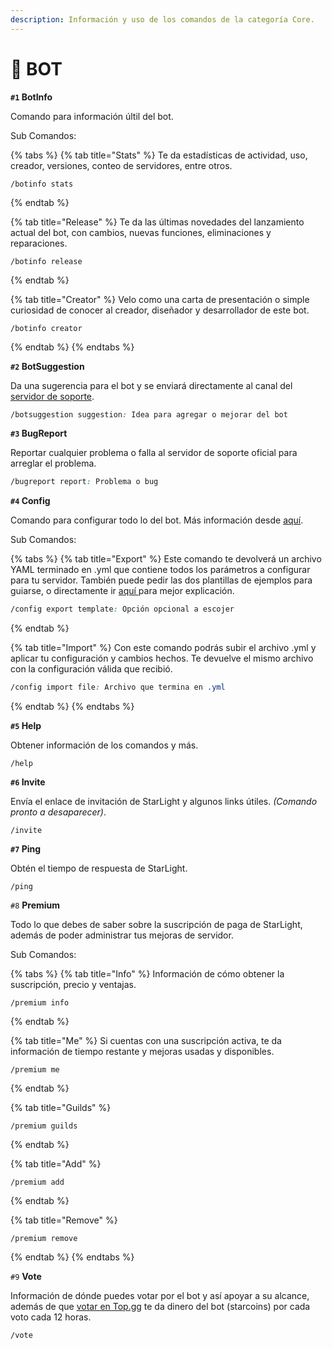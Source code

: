 ```yaml
---
description: Información y uso de los comandos de la categoría Core.
---
```


# 🌠 BOT

**`#1` BotInfo**

Comando para información últil del bot.

Sub Comandos:

{% tabs %}
{% tab title="Stats" %}
Te da estadísticas de actividad, uso, creador, versiones, conteo de servidores, entre otros.

```apex
/botinfo stats
```
{% endtab %}

{% tab title="Release" %}
Te da las últimas novedades del lanzamiento actual del bot, con cambios, nuevas funciones, eliminaciones y reparaciones.

```apex
/botinfo release
```
{% endtab %}

{% tab title="Creator" %}
Velo como una carta de presentación o simple curiosidad de conocer al creador, diseñador y desarrollador de este bot.

```apex
/botinfo creator
```
{% endtab %}
{% endtabs %}

**`#2` BotSuggestion**

Da una sugerencia para el bot y se enviará directamente al canal del [servidor de soporte](../soporte.md).

```css
/botsuggestion suggestion: Idea para agregar o mejorar del bot
```

**`#3` BugReport**

Reportar cualquier problema o falla al servidor de soporte oficial para arreglar el problema.

```css
/bugreport report: Problema o bug
```

**`#4` Config**

Comando para configurar todo lo del bot. Más información desde [aquí](../guias/introduccion.md).

Sub Comandos:

{% tabs %}
{% tab title="Export" %}
Este comando te devolverá un archivo YAML terminado en .yml que contiene todos los parámetros a configurar para tu servidor. También puede pedir las dos plantillas de ejemplos para guiarse, o directamente ir [aquí ](../guias/introduccion.md)para mejor explicación.

```css
/config export template: Opción opcional a escojer
```
{% endtab %}

{% tab title="Import" %}
Con este comando podrás subir el archivo .yml y aplicar tu configuración y cambios hechos. Te devuelve el mismo archivo con la configuración válida que recibió.

```css
/config import file: Archivo que termina en .yml
```
{% endtab %}
{% endtabs %}

**`#5` Help**

Obtener información de los comandos y más.

```apex
/help
```

**`#6` Invite**

Envía el enlace de invitación de StarLight y algunos links útiles. _(Comando pronto a desaparecer)_.

```apex
/invite
```

**`#7` Ping**

Obtén el tiempo de respuesta de StarLight.

```apex
/ping
```

`#8` **Premium**

Todo lo que debes de saber sobre la suscripción de paga de StarLight, además de poder administrar tus mejoras de servidor.

Sub Comandos:

{% tabs %}
{% tab title="Info" %}
Información de cómo obtener la suscripción, precio y ventajas.

```apex
/premium info
```
{% endtab %}

{% tab title="Me" %}
Si cuentas con una suscripción activa, te da información de tiempo restante y mejoras usadas y disponibles.

```apex
/premium me
```
{% endtab %}

{% tab title="Guilds" %}
```apex
/premium guilds
```
{% endtab %}

{% tab title="Add" %}
```apex
/premium add
```
{% endtab %}

{% tab title="Remove" %}
```apex
/premium remove
```
{% endtab %}
{% endtabs %}

`#9` **Vote**

Información de dónde puedes votar por el bot y así apoyar a su alcance, además de que [votar en Top.gg](https://top.gg/bot/517786947171909643/vote) te da dinero del bot (starcoins) por cada voto cada 12 horas.

```apex
/vote
```
